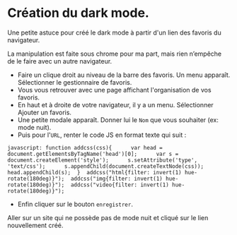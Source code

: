 # Création du dark mode.

Une petite astuce pour créé le dark mode à partir d'un lien des favoris du navigateur.

La manipulation est faite sous chrome pour ma part, mais rien n’empêche de le faire avec un autre navigateur.

- Faire un clique droit au niveau de la barre des favoris. Un menu apparaît. Sélectionner le gestionnaire de favoris.
- Vous vous retrouver avec une page affichant l'organisation de vos favoris.
- En haut et à droite de votre navigateur, il y a un menu. Sélectionner Ajouter un favoris.
- Une petite modale apparaît. Donner lui le `Nom` que vous souhaiter (ex: mode nuit).
- Puis pour l'`URL`, renter le code JS en format texte qui suit :

```text
javascript: function addcss(css){      var head = document.getElementsByTagName('head')[0];      var s = document.createElement('style');      s.setAttribute('type', 'text/css');      s.appendChild(document.createTextNode(css));      head.appendChild(s);  }  addcss("html{filter: invert(1) hue-rotate(180deg)}");  addcss("img{filter: invert(1) hue-rotate(180deg)}");  addcss("video{filter: invert(1) hue-rotate(180deg)}");
```

- Enfin cliquer sur le bouton `enregistrer`.

Aller sur un site qui ne possède pas de mode nuit et cliqué sur le lien nouvellement créé.
